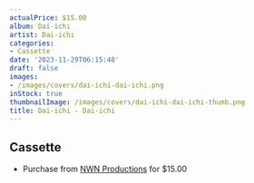 ```yaml
---
actualPrice: $15.00
album: Dai-ichi
artist: Dai-ichi
categories:
- Cassette
date: '2023-11-29T06:15:48'
draft: false
images:
- /images/covers/dai-ichi-dai-ichi.png
inStock: true
thumbnailImage: /images/covers/dai-ichi-dai-ichi-thumb.png
title: Dai-ichi - Dai-ichi
---
```


## Cassette
* Purchase from [NWN Productions](http://shop.nwnprod.com/index.php?route=product/product&path=73&product_id=35177&sort=pd.name&order=ASC) for $15.00
